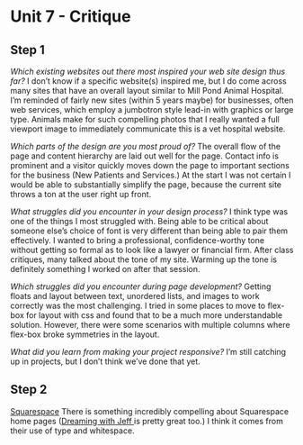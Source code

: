 # Unit 7 - Critique
## Step 1
*Which existing websites out there most inspired your web site design thus far?*
I don’t know if a specific website(s) inspired me, but I do come across many sites that have an overall layout similar to Mill Pond Animal Hospital. I’m reminded of fairly new sites (within 5 years maybe) for businesses, often web services, which employ a jumbotron style lead-in with graphics or large type. Animals make for such compelling photos that I really wanted a full viewport image to immediately communicate this is a vet hospital website.

*Which parts of the design are you most proud of?*
The overall flow of the page and content hierarchy are laid out well for the page. Contact info is prominent and a visitor quickly moves down the page to important sections for the business (New Patients and Services.) At the start I was not certain I would be able to substantially simplify the page, because the current site throws a ton at the user right up front.

*What struggles did you encounter in your design process?*
I think type was one of the things I most struggled with. Being able to be critical about someone else’s choice of font is very different than being able to pair them effectively. I wanted to bring a professional, confidence-worthy tone without getting so formal as to look like a lawyer or financial firm.
After class critiques, many talked about the tone of my site. Warming up the tone is definitely something I worked on after that session.

*Which struggles did you encounter during page development?*
Getting floats and layout between text, unordered lists, and images to work correctly was the most challenging. I tried in some places to move to flex-box for layout with css and found that to be a much more understandable solution. However, there were some scenarios with multiple columns where flex-box broke symmetries in the layout.

*What did you learn from making your project responsive?*
I’m still catching up in projects, but I don’t think we’ve done that yet.

## Step 2
[Squarespace](http://squarespace.com/home/overview/)
There is something incredibly compelling about Squarespace home pages ([Dreaming with Jeff ](http://squarespace.com/home/dreamingwithjeff/)is pretty great too.) I think it comes from their use of type and whitespace. 